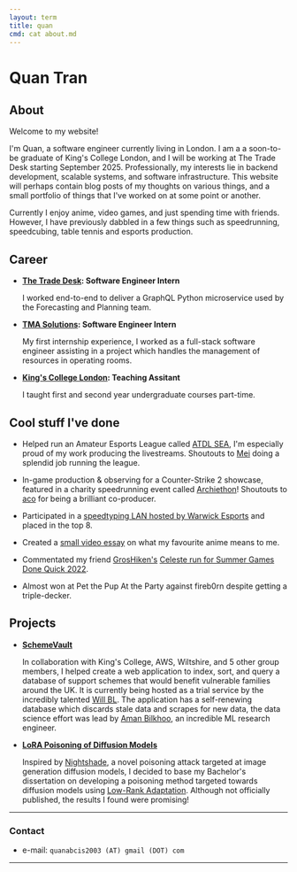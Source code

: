```yaml
---
layout: term
title: quan
cmd: cat about.md
---
```


# Quan Tran

## About

Welcome to my website! 

I'm Quan, a software engineer currently living in London. I am a a soon-to-be graduate of King's College London, and I will be working at The Trade Desk starting September 2025. Professionally, my interests lie in backend development, scalable systems, and software infrastructure. This website will perhaps contain blog posts of my thoughts on various things, and a small portfolio of things that I've worked on at some point or another.

Currently I enjoy anime, video games, and just spending time with friends. However, I have previously dabbled in a few things such as speedrunning, speedcubing, table tennis and esports production.

## Career
+ **[The Trade Desk](https://www.thetradedesk.com/): Software Engineer Intern**

  I worked end-to-end to deliver a GraphQL Python microservice used by the Forecasting and Planning team.

+ **[TMA Solutions](https://www.tmasolutions.com/): Software Engineer Intern**

  My first internship experience, I worked as a full-stack software engineer assisting in a project which handles the management of resources in operating rooms.

+ **[King's College London](https://www.kcl.ac.uk/  ): Teaching Assitant**

  I taught first and second year undergraduate courses part-time.

## Cool stuff I've done
+ Helped run an Amateur Esports League called [ATDL SEA](https://x.com/atdl_sea), I'm especially proud of my work producing the livestreams. Shoutouts to [Mei](https://linktr.ee/mei_b_artistic) doing a splendid job running the league.

+ In-game production & observing for a Counter-Strike 2 showcase, featured in a charity speedrunning event called [Archiethon](https://archiethon.com/)! Shoutouts to [aco](https://bsky.app/profile/aco.allagarta.live) for being a brilliant co-producer.

+ Participated in a [speedtyping LAN hosted by Warwick Esports](https://www.twitch.tv/videos/1286660121) and placed in the top 8.

+ Created a [small video essay](https://www.youtube.com/watch?v=yD7RlDa5UHI) on what my favourite anime means to me.

+ Commentated my friend [GrosHiken's](https://bsky.app/profile/groshiken.bsky.social) [Celeste run for Summer Games Done Quick 2022](https://www.youtube.com/watch?v=RupuZi3EFVI).

+ Almost won at Pet the Pup At the Party against fireb0rn despite getting a triple-decker.


## Projects
+ **[SchemeVault](https://schemevault.willbl.dev/)**

  In collaboration with King's College, AWS, Wiltshire, and 5 other group members, I helped create a web application to index, sort, and query a database of support schemes that would benefit vulnerable families around the UK. It is currently being hosted as a trial service by the incredibly talented [Will BL](https://willbl.dev/). The application has a self-renewing database which discards stale data and scrapes for new data, the data science effort was lead by [Aman Bilkhoo](https://www.linkedin.com/in/aman-bilkhoo-59b133299/), an incredible ML research engineer.

+ **[LoRA Poisoning of Diffusion Models](/dissertation.pdf)**

  Inspired by [Nightshade](https://arxiv.org/abs/2310.13828), a novel poisoning attack targeted at image generation diffusion models, I decided to base my Bachelor's dissertation on developing a poisoning method targeted towards diffusion models using [Low-Rank Adaptation](https://arxiv.org/abs/2106.09685). Although not officially published, the results I found were promising!

* * *

### Contact

+ e-mail: `quanabcis2003 (AT) gmail (DOT) com`

* * *
